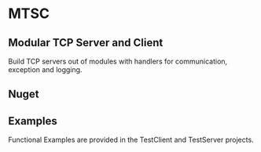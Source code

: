 # MTSC
## Modular TCP Server and Client
Build TCP servers out of modules with handlers for communication, exception and logging.

## Nuget

## Examples
Functional Examples are provided in the TestClient and TestServer projects.
